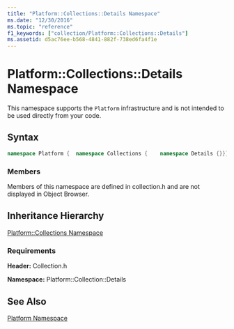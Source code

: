 ```yaml
---
title: "Platform::Collections::Details Namespace"
ms.date: "12/30/2016"
ms.topic: "reference"
f1_keywords: ["collection/Platform::Collections::Details"]
ms.assetid: d5ac76ee-b568-4841-882f-738ed6fa4f1e
---
```

# Platform::Collections::Details Namespace

This namespace supports the `Platform` infrastructure and is not intended to be used directly from your code.

## Syntax

```cpp
namespace Platform {  namespace Collections {    namespace Details {}}}
```

### Members

Members of this namespace are defined in collection.h and are not displayed in Object Browser.

## Inheritance Hierarchy

[Platform::Collections Namespace](../cppcx/platform-collections-namespace.md)

### Requirements

**Header:** Collection.h

**Namespace:** Platform::Collection::Details

## See Also

[Platform Namespace](platform-namespace-c-cx.md)